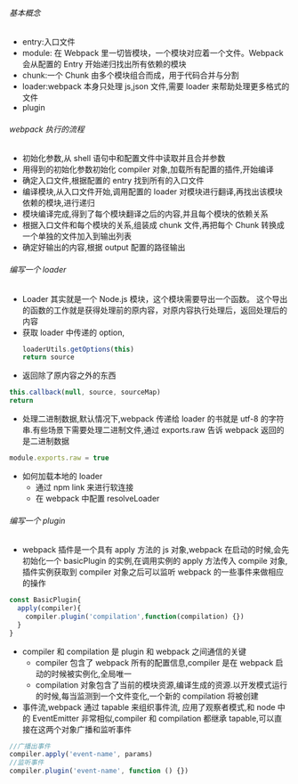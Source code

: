 ###### 基本概念

- entry:入口文件
- module: 在 Webpack 里一切皆模块，一个模块对应着一个文件。Webpack 会从配置的 Entry 开始递归找出所有依赖的模块
- chunk:一个 Chunk 由多个模块组合而成，用于代码合并与分割
- loader:webpack 本身只处理 js,json 文件,需要 loader 来帮助处理更多格式的文件
- plugin

###### webpack 执行的流程

- 初始化参数,从 shell 语句中和配置文件中读取并且合并参数
- 用得到的初始化参数初始化 compiler 对象,加载所有配置的插件,开始编译
- 确定入口文件,根据配置的 entry 找到所有的入口文件
- 编译模块,从入口文件开始,调用配置的 loader 对模块进行翻译,再找出该模块依赖的模块,进行递归
- 模块编译完成,得到了每个模块翻译之后的内容,并且每个模块的依赖关系
- 根据入口文件和每个模块的关系,组装成 chunk 文件,再把每个 Chunk 转换成一个单独的文件加入到输出列表
- 确定好输出的内容,根据 output 配置的路径输出

###### 编写一个 loader

- Loader 其实就是一个 Node.js 模块，这个模块需要导出一个函数。 这个导出的函数的工作就是获得处理前的原内容，对原内容执行处理后，返回处理后的内容
- 获取 loader 中传递的 option,
  ```js
  loaderUtils.getOptions(this)
  return source
  ```
- 返回除了原内容之外的东西

```js
this.callback(null, source, sourceMap)
return
```

- 处理二进制数据,默认情况下,webpack 传递给 loader 的书就是 utf-8 的字符串.有些场景下需要处理二进制文件,通过 exports.raw 告诉 webpack 返回的是二进制数据

```js
module.exports.raw = true
```

- 如何加载本地的 loader
  - 通过 npm link 来进行软连接
  - 在 webpack 中配置 resolveLoader

###### 编写一个 plugin

- webpack 插件是一个具有 apply 方法的 js 对象,webpack 在启动的时候,会先初始化一个 basicPlugin 的实例,在调用实例的 apply 方法传入 compile 对象,插件实例获取到 compiler 对象之后可以监听 webpack 的一些事件来做相应的操作

```js
const BasicPlugin{
  apply(compiler){
    compiler.plugin('compilation',function(compilation) {})
  }
}
```

- compiler 和 compilation 是 plugin 和 webpack 之间通信的关键
  - compiler 包含了 webpack 所有的配置信息,compiler 是在 webpack 启动的时候被实例化,全局唯一
  - compilation 对象包含了当前的模块资源,编译生成的资源.以开发模式运行的时候,每当监测到一个文件变化,一个新的 compilation 将被创建
- 事件流,webpack 通过 tapable 来组织事件流, 应用了观察者模式,和 node 中的 EventEmitter 非常相似,compiler 和 compilation 都继承 tapable,可以直接在这两个对象广播和监听事件

```js
//广播出事件
compiler.apply('event-name', params)
//监听事件
compiler.plugin('event-name', function () {})
```
